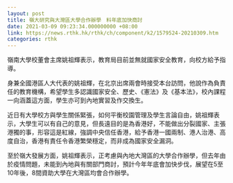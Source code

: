 ```yaml
---
layout: post
title: 嶺大研究與大灣區大學合作辦學　料年底加快商討
date: 2021-03-09 09:23:34.000000000 +08:00
link: https://news.rthk.hk/rthk/ch/component/k2/1579524-20210309.htm
categories: rthk
---
```


嶺南大學校董會主席姚祖輝表示，教育局目前並無就國家安全教育，向校方給予指導。

身兼全國港區人大代表的姚祖輝，在北京出席兩會時接受本台訪問，他說作為負責任的教育機構，希望學生多認識國家安全、歷史、《憲法》及《基本法》，校內課程一向涵蓋這方面，學生亦可到內地實習及作交換生。

近日有大學校方與學生關係緊張，如何平衡校園管理及學生言論自由，姚祖輝表示，大學生可以有自己的意見，但長遠目的是為香港好，不能做出分裂國家、主張港獨的事，形容這是紅線，強調中央信任香港，給予香港一國兩制、港人治港、高度自治，香港有責任令香港繁榮穩定，而非成為國家安全漏洞。

至於嶺大發展方面，姚祖輝表示，正考慮與內地大灣區的大學合作辦學，但去年由於疫情問題，未能到內地與有關部門商討，預計今年年底會加快步伐，展望在5至10年後，8間資助大學在大灣區均會合作辦學。

